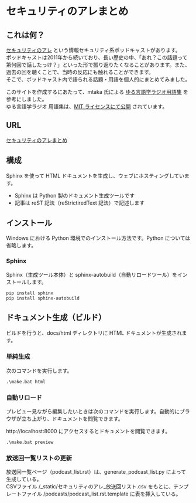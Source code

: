 # セキュリティのアレまとめ

## これは何？
[セキュリティのアレ](https://www.tsujileaks.com/) という情報セキュリティ系ポッドキャストがあります。  
ポッドキャストは2011年から続いており、長い歴史の中、「あれ？この話題って第何回で話したっけ？」といった形で振り返りたくなることがあります。また、過去の回を聴くことで、当時の反応にも触れることができます。  
そこで、ポッドキャスト内で語られる話題・用語を個人的にまとめてみました。

このサイトを作成するにあたって、mtaka 氏による [ゆる言語学ラジオ用語集](https://yurugengo.mtakagishi.com) を参考にしました。  
ゆる言語学ラジオ 用語集は、[MIT ライセンスにて公開](https://github.com/mtakagishi/yurugengo) されています。  

## URL
[セキュリティのアレまとめ](https://are.bocchi-megane.dev)

## 構成
Sphinx を使って HTML ドキュメントを生成し、ウェブにホスティングしています。

- Sphinx は Python 製のドキュメント生成ツールです
- 記事は reST 記法（reStrictiredText 記法）で記述します

## インストール
Windows における Python 環境でのインストール方法です。Python については省略します。

### Sphinx
Sphinx（生成ツール本体）と sphinx-autobuild（自動リロードツール）をインストールします。
```
pip install sphinx
pip install sphinx-autobuild
```

## ドキュメント生成（ビルド）
ビルドを行うと、docs/html ディレクトリに HTML ドキュメントが生成されます。
### 単純生成
次のコマンドを実行します。
```
.\make.bat html
```

### 自動リロード
プレビュー見ながら編集したいときは次のコマンドを実行します。自動的にブラウザが立ち上がり、ドキュメントを閲覧できます。

http://localhost:8000 にアクセスするとドキュメントを閲覧できます。

```
.\make.bat preview
```

### 放送回一覧リストの更新
放送回一覧ページ（podcast_list.rst）は、generate_podcast_list.py によって生成している。  
CSVファイル /_static/セキュリティのアレ_放送回リスト.csv をもとに、テンプレートファイル /podcasts/podcast_list.rst.template に表を挿入している。
